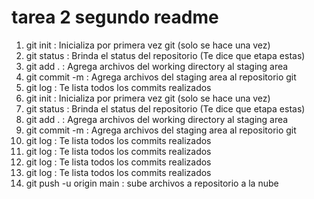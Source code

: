 # tarea 2 segundo readme
1. git init : Inicializa por primera vez git (solo se hace una vez)
2. git status : Brinda el status del repositorio (Te dice que etapa estas)
3. git add . : Agrega archivos del working directory al staging area
4. git commit -m : Agrega archivos del staging area al repositorio git
5. git log : Te lista todos los commits realizados
1. git init : Inicializa por primera vez git (solo se hace una vez)
2. git status : Brinda el status del repositorio (Te dice que etapa estas)
3. git add . : Agrega archivos del working directory al staging area
4. git commit -m : Agrega archivos del staging area al repositorio git
5. git log : Te lista todos los commits realizados
6. git log : Te lista todos los commits realizados
7. git log : Te lista todos los commits realizados
8. git log : Te lista todos los commits realizados
9. git push -u origin main : sube archivos a repositorio a la nube
 